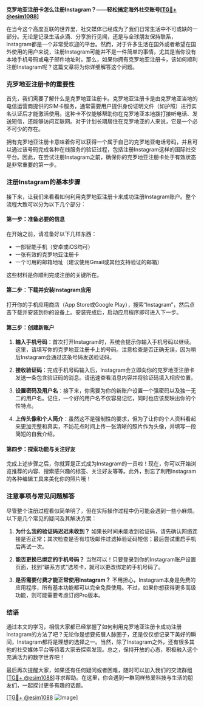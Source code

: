 **克罗地亚注册卡怎么注册Instagram？——轻松搞定海外社交账号[[TG💪+ @esim1088](https://t.me/s/esim1088)]**

在当今这个高度互联的世界里，社交媒体已经成为了我们日常生活中不可或缺的一部分。无论是记录生活点滴、分享旅行见闻，还是与全球朋友保持联系，Instagram都是一个非常受欢迎的平台。然而，对于许多生活在国外或者希望在国外使用的用户来说，注册Instagram可能并不是一件简单的事情，尤其是当你没有本地手机号码或电子邮件地址时。那么，如果你拥有克罗地亚注册卡，该如何顺利注册Instagram呢？这篇文章将为你详细解答这个问题。

### 克罗地亚注册卡的重要性

首先，我们需要了解什么是克罗地亚注册卡。克罗地亚注册卡是由克罗地亚当地的电信运营商提供的SIM卡服务，通常需要用户提供身份证明文件（如护照）进行实名认证后才能激活使用。这种卡不仅能够帮助你在克罗地亚本地拨打接听电话、发送短信，还能够访问互联网。对于计划长期居住在克罗地亚的人来说，它是一个必不可少的存在。

拥有克罗地亚注册卡意味着你可以获得一个属于自己的克罗地亚电话号码，并且可以通过该号码完成各种在线服务的验证过程，包括注册Instagram这样的国际社交平台。因此，在尝试注册Instagram之前，确保你的克罗地亚注册卡处于有效状态是非常重要的第一步。

### 注册Instagram的基本步骤

接下来，让我们来看看如何利用克罗地亚注册卡来成功注册Instagram账户。整个流程大致可以分为以下几个部分：

#### 第一步：准备必要的信息

在开始之前，请准备好以下几样东西：
- 一部智能手机（安卓或iOS均可）
- 一张有效的克罗地亚注册卡
- 一个可用的邮箱地址（建议使用Gmail或其他支持验证的邮箱）

这些材料是你顺利完成注册的关键所在。

#### 第二步：下载并安装Instagram应用

打开你的手机应用商店（App Store或Google Play），搜索“Instagram”，然后点击下载并安装到你的设备上。安装完成后，启动应用程序即可进入下一步。

#### 第三步：创建新账户

1. **输入手机号码**：首次打开Instagram时，系统会提示你输入手机号码以继续。这里，请填写你的克罗地亚注册卡上的号码。注意检查是否正确无误，因为稍后Instagram会通过这条号码发送验证码。
   
2. **接收验证码**：完成手机号码输入后，Instagram会立即向你的克罗地亚注册卡发送一条包含验证码的消息。请迅速查看消息内容并将验证码填入相应位置。

3. **设置密码及用户名**：接下来，你需要为你的新账户设置一个强密码以及独一无二的用户名。记住，一个好的用户名不仅容易记忆，同时也应该反映出你的个性特点。

4. **上传头像和个人简介**：虽然这不是强制性的要求，但为了让你的个人资料看起来更加完整和真实，不妨花点时间上传一张清晰的照片作为头像，并填写一段简短的自我介绍。

#### 第四步：探索功能与关注好友

完成上述步骤之后，你就算是正式成为Instagram的一员啦！现在，你可以开始浏览推荐的内容、搜索感兴趣的标签、关注好友等等。此外，别忘了利用Instagram的各种编辑工具来美化你的照片哦！

### 注意事项与常见问题解答

尽管整个注册过程看似简单明了，但在实际操作过程中仍可能会遇到一些小麻烦。以下是几个常见的疑问及其解决方案：

1. **为什么我的验证码迟迟未收到？**
   如果长时间未能收到验证码，请先确认网络连接是否正常；其次检查是否有垃圾邮件过滤掉验证码短信；最后尝试重启手机后再试一次。

2. **能否更换已绑定的手机号码？**
   当然可以！只要登录到你的Instagram账户设置页面，找到“联系方式”选项卡，就可以更改绑定的手机号码了。

3. **是否需要付费才能正常使用Instagram？**
   不用担心，Instagram本身是免费的应用程序，所有基本功能都可以完全免费使用。不过，如果你想获得更多高级功能，则可能需要考虑订阅Pro版本。

### 结语

通过本文的学习，相信大家都已经掌握了如何利用克罗地亚注册卡成功注册Instagram的方法了吧？无论你是想要拓展人脉圈子，还是仅仅想记录下美好的瞬间，Instagram都将是理想的选择之一。当然，除了Instagram之外，还有很多其他的社交媒体平台等待着大家去探索发现。总之，保持开放的心态，积极融入这个充满活力的数字世界吧！

最后再次提醒大家，如果还有任何疑问或者困难，随时可以加入我们的交流群组[[TG💪+ @esim1088](https://t.me/s/esim1088)]寻求帮助。在这里，你会遇到一群同样热爱科技与生活的朋友们，一起探讨更多有趣的话题。

[[TG💪+ @esim1088](https://t.me/s/esim1088) ![Image](https://i.postimg.cc/4NQfJmqS/Snipaste-2025-05-13-00-14-12.png)]